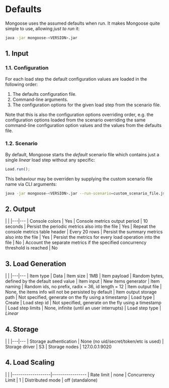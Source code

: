 # Defaults

Mongoose uses the assumed defaults when run. It makes Mongoose quite simple to use, allowing *just to run* it:
```bash
java -jar mongoose-<VERSION>.jar
```

## 1. Input

### 1.1. Configuration

For each load step the default configuration values are loaded in the following order:

1. The defaults configuration file.
2. Command-line arguments.
3. The configuration options for the given load step from the scenario file.

Note that this is also the configuration options overriding order, e.g. the configuration options loaded from the
scenario overriding the same command-line configuration option values and the values from the defaults file.

### 1.2. Scenario

By default, Mongoose starts the *default* scenario file which contains just a single *linear* load step without any
specific:
```javascript
Load.run();
```

This behaviour may be overriden by supplying the custom scenario file name via CLI arguments:
```bash
java -jar mongoose-<VERSION>.jar --run-scenario=custom_scenario_file.js
```

## 2. Output

|   |
|---|---
| Console colors | Yes
| Console metrics output period | 10 seconds
| Persist the periodic metrics also into the file | Yes
| Repeat the console metrics table header | Every 20 rows
| Persist the summary metrics also into the file | Yes
| Persist the metrics for every load operation into the file | No
| Account the separate metrics if the specified concurrency threshold is reached | No

## 3. Load Generation

|   |
|---|---
| Item type | Data
| Item size | 1MB
| Item payload | Random bytes, defined by the default seed value
| Item input | New items generator
| Item naming | Random ids, no prefix, radix = 36, id length = 12
| Item output file | None, the items info will not be persisted by default
| Item output storage path | Not specified, generate on the fly using a timestamp
| Load type | Create
| Load step id | Not specified, generate on the fly using a timestamp
| Load step limits | None, infinite (until an user interrupts)
| Load step type | *Linear*

## 4. Storage

|   |
|---|---
| Storage authentication | None (no uid/secret/token/etc is used)
| Storage driver | S3
| Storage nodes | 127.0.0.1:9020

## 4. Load Scaling

|                   |
|-------------------|-----------------
| Rate limit        | none
| Concurrency Limit | 1
| Distributed mode  | off (standalone)
